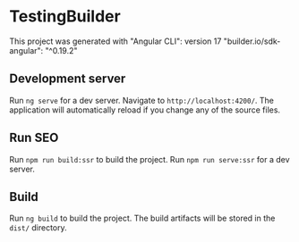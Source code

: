 # TestingBuilder

This project was generated with 
"Angular CLI": version 17
"builder.io/sdk-angular": "^0.19.2"  

## Development server
Run `ng serve` for a dev server. Navigate to `http://localhost:4200/`. The application will automatically reload if you change any of the source files.

## Run SEO
Run `npm run build:ssr` to build the project.
Run `npm run serve:ssr` for a dev server. 

## Build
Run `ng build` to build the project. The build artifacts will be stored in the `dist/` directory.


